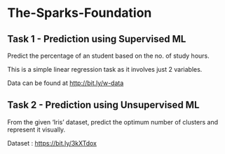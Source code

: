 # The-Sparks-Foundation

## Task 1 - Prediction using Supervised ML
Predict the percentage of an student based on the no. of study hours.

This is a simple linear regression task as it involves just 2 variables.

Data can be found at http://bit.ly/w-data

## Task 2 - Prediction using Unsupervised ML
From the given ‘Iris’ dataset, predict the optimum number of clusters and represent it visually.

Dataset : https://bit.ly/3kXTdox
